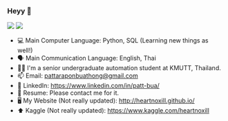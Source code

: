 ### Heyy 👋

<img src="https://github-readme-stats.vercel.app/api?username=heartnoxill&&show_icons=true&title_color=ffffff&icon_color=bb2acf&text_color=daf7dc&bg_color=151515">
<img src="https://github-readme-stats.vercel.app/api/top-langs/?username=heartnoxill&layout=compact">

- 💻 Main Computer Language: Python, SQL (Learning new things as well!)
- 🗣  Main Communication Language: English, Thai
- 👨‍🎓 I'm a senior undergraduate automation student at KMUTT, Thailand.
- 📫 Email: pattaraponbuathong@gmail.com
- 🏢 LinkedIn: https://www.linkedin.com/in/patt-bua/
- 🧾 Resume: Please contact me for it.
- 🖥 My Website (Not really updated): http://heartnoxill.github.io/
- ⬆ Kaggle (Not really updated): https://www.kaggle.com/heartnoxill


